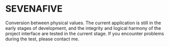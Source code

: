 # SEVENAFIVE
Conversion between physical values. The current application is still in the early stages of development, and the integrity and logical harmony of the project interface are tested in the current stage. If you encounter problems during the test, please contact me.
